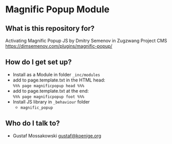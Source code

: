 # Magnific Popup Module


## What is this repository for? ###

Activating Magnific Popup JS by Dmitry Semenov in Zugzwang Project CMS
<https://dimsemenov.com/plugins/magnific-popup/>

## How do I get set up? ###

* Install as a Module in folder `_inc/modules`
* add to page.template.txt in the HTML head:  
    `%%% page magnificpopup head %%%`  
* add to page.template.txt at the end:  
    `%%% page magnificpopup foot %%%`  
* Install JS library in `_behaviour` folder
  - `magnific_popup`

## Who do I talk to? ###

* Gustaf Mossakowski <gustaf@koenige.org>
